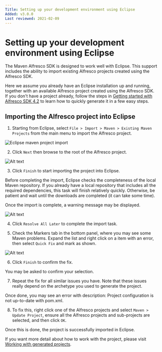 ```yaml
---
Title: Setting up your development environment using Eclipse
Added: v3.0.0
Last reviewed: 2021-02-09
---
```

# Setting up your development environment using Eclipse

The Maven Alfresco SDK is designed to work well with Eclipse. This support includes the ability to import existing Alfresco projects created using the 
Alfresco SDK.

Here we assume you already have an Eclipse installation up and running, together with an available Alfresco project created using the Alfresco SDK. If you 
don't have a project already, follow the steps in [Getting started with Alfresco SDK 4.2](../getting-started.md) to learn how to quickly generate it in a few 
easy steps.

## Importing the Alfresco project into Eclipse

1. Starting from Eclipse, select `File > Import > Maven > Existing Maven Projects` from the main menu to import the Alfresco project.

![Eclipse maven project import](../docassets/images/sdk-dev-env-eclipse-import.png)

2. Click `Next` then browse to the root of the Alfresco project.

![Alt text](../docassets/images/sdk-dev-env-eclipse-project.png "Eclipse maven project selection")

3. Click `Finish` to start importing the project into Eclipse.

Before completing the import, Eclipse checks the completeness of the local Maven repository. If you already have a local repository that includes all the 
required dependencies, this task will finish relatively quickly. Otherwise, be patient and wait until the downloads are completed (it can take some time).

Once the import is complete, a warning message may be displayed.

![Alt text](../docassets/images/sdk-dev-env-eclipse-warning.png "Eclipse maven project import warning")

4. Click `Resolve All Later` to complete the import task.

5. Check the Markers tab in the bottom panel, where you may see some Maven problems. Expand the list and right click on a item with an error, then select 
`Quick Fix` and mark as shown.

![Alt text](../docassets/images/sdk-dev-env-eclipse-quickfix.png "Eclipse maven project import quick fix")

6. Click `Finish` to confirm the fix.

You may be asked to confirm your selection.

7. Repeat the fix for all similar issues you have. Note that these issues really depend on the archetype you used to generate the project.

Once done, you may see an error with description: Project configuration is not up-to-date with pom.xml.

8. To fix this, right click one of the Alfresco projects and select `Maven > Update Project`, ensure all the Alfresco projects and sub-projects are selected, 
and then click `OK`.

Once this is done, the project is successfully imported in Eclipse. 

If you want more detail about how to work with the project, please visit [Working with generated projects](../working-with-generated-projects/README.md).
